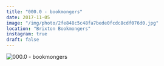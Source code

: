 ```yaml
---
title: "000.0 - bookmongers"
date: 2017-11-05
image: "/img/photo/2fe848c5c48fa7bede0fcdc8cdf076d0.jpg"
location: "Brixton Bookmongers"
instagram: true
draft: false
---
```


![000.0 - bookmongers](/img/photo/2fe848c5c48fa7bede0fcdc8cdf076d0.jpg)
